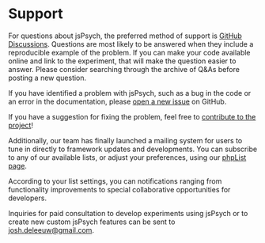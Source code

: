 # Support

For questions about jsPsych, the preferred method of support is [GitHub Discussions](https://github.com/jspsych/jsPsych/discussions). Questions are most likely to be answered when they include a reproducible example of the problem. If you can make your code available online and link to the experiment, that will make the question easier to answer. Please consider searching through the archive of Q&As before posting a new question.

If you have identified a problem with jsPsych, such as a bug in the code or an error in the documentation, please [open a new issue](https://github.com/jspsych/jsPsych/issues/new) on GitHub. 

If you have a suggestion for fixing the problem, feel free to [contribute to the project](../developers/contributing.md)!

Additionally, our team has finally launched a mailing system for users to tune in directly to framework updates and developments. You can  subscribe to any of our available lists, or adjust your preferences, using our [phpList page](https://mail.jspsych.org/). 

According to your list settings, you can notifications ranging from functionality improvements to special collaborative opportunities for developers. 

Inquiries for paid consultation to develop experiments using jsPsych or to create new custom jsPsych features can be sent to [josh.deleeuw@gmail.com](mailto:josh.deleeuw@gmail.com).
